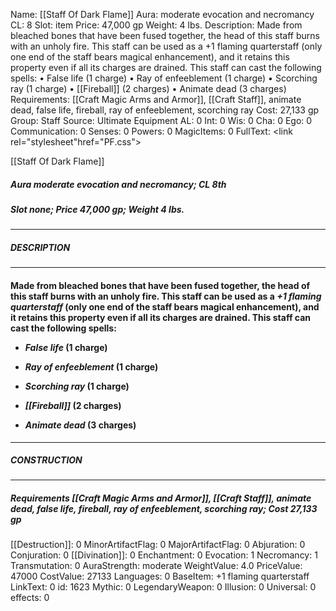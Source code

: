 Name: [[Staff Of Dark Flame]]
Aura: moderate evocation and necromancy
CL: 8
Slot: item
Price: 47,000 gp
Weight: 4 lbs.
Description: Made from bleached bones that have been fused together, the head of this staff burns with an unholy fire. This staff can be used as a +1 flaming quarterstaff (only one end of the staff bears magical enhancement), and it retains this property even if all its charges are drained. This staff can cast the following spells: • False life (1 charge) • Ray of enfeeblement (1 charge) • Scorching ray (1 charge) • [[Fireball]] (2 charges) • Animate dead (3 charges)
Requirements: [[Craft Magic Arms and Armor]], [[Craft Staff]], animate dead, false life, fireball, ray of enfeeblement, scorching ray
Cost: 27,133 gp
Group: Staff
Source: Ultimate Equipment
AL: 0
Int: 0
Wis: 0
Cha: 0
Ego: 0
Communication: 0
Senses: 0
Powers: 0
MagicItems: 0
FullText: <link rel="stylesheet"href="PF.css"><div class="heading"><p class="alignleft">[[Staff Of Dark Flame]]</p><div style="clear: both;"></div></div><div><h5><b>Aura </b>moderate evocation and necromancy; <b>CL </b>8th</h5><h5><b>Slot </b>none; <b>Price </b>47,000 gp; <b>Weight </b>4 lbs.</h5></div><hr/><div><h5><b>DESCRIPTION</b></h5></div><hr/><div><h4><p>Made from bleached bones that have been fused together, the head of this staff burns with an unholy fire. This staff can be used as a <i>+1 flaming quarterstaff</i> (only one end of the staff bears magical enhancement), and it retains this property even if all its charges are drained. This staff can cast the following spells: </p><p><ul><li> <i>False life</i> (1 charge) </p><p><li> <i>Ray of enfeeblement</i> (1 charge) </p><p><li> <i>Scorching ray</i> (1 charge) </p><p><li> <i>[[Fireball]]</i> (2 charges) </p><p><li> <i>Animate dead</i> (3 charges)</ul></p></h4></div><hr/><div><h5><b>CONSTRUCTION</b></h5></div><hr/><div><h5><b>Requirements </b>[[Craft Magic Arms and Armor]], [[Craft Staff]], <i>animate dead</i>, <i>false life</i>, <i>fireball</i>, <i>ray of enfeeblement</i>, <i>scorching ray</i>; <b>Cost </b>27,133 gp</h5></div>
[[Destruction]]: 0
MinorArtifactFlag: 0
MajorArtifactFlag: 0
Abjuration: 0
Conjuration: 0
[[Divination]]: 0
Enchantment: 0
Evocation: 1
Necromancy: 1
Transmutation: 0
AuraStrength: moderate
WeightValue: 4.0
PriceValue: 47000
CostValue: 27133
Languages: 0
BaseItem: +1 flaming quarterstaff
LinkText: 0
id: 1623
Mythic: 0
LegendaryWeapon: 0
Illusion: 0
Universal: 0
effects: 0
